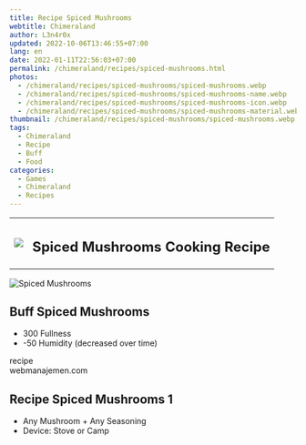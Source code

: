 ```yaml
---
title: Recipe Spiced Mushrooms
webtitle: Chimeraland
author: L3n4r0x
updated: 2022-10-06T13:46:55+07:00
lang: en
date: 2022-01-11T22:56:03+07:00
permalink: /chimeraland/recipes/spiced-mushrooms.html
photos:
  - /chimeraland/recipes/spiced-mushrooms/spiced-mushrooms.webp
  - /chimeraland/recipes/spiced-mushrooms/spiced-mushrooms-name.webp
  - /chimeraland/recipes/spiced-mushrooms/spiced-mushrooms-icon.webp
  - /chimeraland/recipes/spiced-mushrooms/spiced-mushrooms-material.webp
thumbnail: /chimeraland/recipes/spiced-mushrooms/spiced-mushrooms.webp
tags:
  - Chimeraland
  - Recipe
  - Buff
  - Food
categories:
  - Games
  - Chimeraland
  - Recipes
---
```


<section id="bootstrap-wrapper"><link rel="stylesheet" href="https://cdn.statically.io/gh/dimaslanjaka/Web-Manajemen/40ac3225/css/bootstrap-4.5-wrapper.css"/><div class="row mb-2"><div class="col-md-12 mb-2"><table class="table" id="post-info"><tbody><tr><td><img class="d-inline-block me-2" src="/chimeraland/recipes/spiced-mushrooms/spiced-mushrooms-icon.webp" width="auto" height="auto"/></td><td><h1 class="fs-5">Spiced Mushrooms Cooking Recipe</h1></td></tr></tbody></table></div></div><div class="card mb-2"><div class="row g-0"><div class="col-sm-4 position-relative mb-2"><img src="/chimeraland/recipes/spiced-mushrooms/spiced-mushrooms-material.webp" class="card-img fit-cover w-100 h-100" alt="Spiced Mushrooms" data-fancybox="true"/></div><div class="col-sm-8 mb-2"><div class="card-body"><h2 class="card-title fs-5">Buff Spiced Mushrooms</h2><div class="card-text"><ul><li>300 Fullness</li><li>-50 Humidity (decreased over time)</li></ul></div><span class="badge rounded-pill bg-dark">recipe</span></div><div class="card-footer text-end text-muted">webmanajemen.com</div></div></div></div><div class="row mb-2"><div class="col-12 col-lg-6 recipe-item mb-2"><div class="card"><div class="card-body"><h2 class="card-title fs-5">Recipe Spiced Mushrooms 1</h2><div class="card-text"><ul><li>Any Mushroom<span> + </span>Any Seasoning</li><li>Device: Stove or Camp</li></ul></div></div></div></div></div></section>